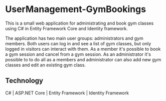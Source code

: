 # UserManagement-GymBookings

This is a small web application for administrating and book gym classes using C# in Entity Framework Core and Identity framework.

The application has two main user groups: administrators and gym members. Both users can log in and see a list of gym classes, 
but only logged in visitors can interact with them. As a member it's possible to book a gym session and cancel from a gym session. 
As an administrator it's possible to to do all as a members and administrator can also add new gym classes and edit an existing gym class.

## Technology
C# |
ASP.NET Core |
Entity Framework |
Identity Framework


